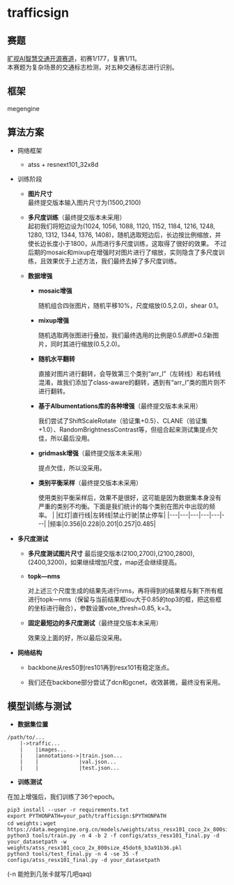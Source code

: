 # trafficsign
## 赛题
[旷视AI智慧交通开源赛道](https://studio.brainpp.com/competition/4?name=%E6%97%B7%E8%A7%86AI%E6%99%BA%E6%85%A7%E4%BA%A4%E9%80%9A%E5%BC%80%E6%BA%90%E8%B5%9B%E9%81%93&tab=overview)，初赛1/177，复赛1/11。    
本赛题为复杂场景的交通标志检测，对五种交通标志进行识别。
## 框架
megengine
## 算法方案
- 网络框架
  - atss + resnext101_32x8d
    
- 训练阶段
    
  - **图片尺寸**  
    最终提交版本输入图片尺寸为(1500,2100)
      
  - **多尺度训练**（最终提交版本未采用）  
    起初我们将短边设为(1024, 1056, 1088, 1120, 1152, 1184, 1216, 1248, 1280, 1312, 1344, 1376, 1408)，随机选取短边后，长边按比例缩放，并使长边长度小于1800，从而进行多尺度训练，这取得了很好的效果。
    不过后期的mosaic和mixup在增强时对图片进行了缩放，实则隐含了多尺度训练，且效果优于上述方法，我们最终去掉了多尺度训练。  
      
  - **数据增强**
    - **mosaic增强**
      
      随机组合四张图片，随机平移10%，尺度缩放(0.5,2.0)，shear 0.1。  
        
    - **mixup增强**
      
      随机选取两张图进行叠加，我们最终选用的比例是0.5*原图+0.5*新图片，同时其进行缩放(0.5,2.0)。  
        
    - **随机水平翻转**
      
      直接对图片进行翻转，会导致第三个类别“arr_l”（左转线）和右转线混淆，故我们添加了class-aware的翻转，遇到有“arr_l”类的图片则不进行翻转。  
        
    - **基于Albumentations库的各种增强**（最终提交版本未采用）
      
      我们尝试了ShiftScaleRotate（验证集+0.5）、CLANE（验证集+1.0）、RandomBrightnessContrast等，但组合起来测试集提点欠佳，所以最后没用。  
        
    - **gridmask增强**（最终提交版本未采用）
      
      提点欠佳，所以没采用。  
        
    - **类别平衡采样**（最终提交版本未采用）
        
      使用类别平衡采样后，效果不是很好，这可能是因为数据集本身没有严重的类别不均衡。下面是我们统计的每个类别在图片中出现的频率。
      | |红灯|直行线|左转线|禁止行驶|禁止停车|
      |---|---|---|---|---|---|
      |频率|0.356|0.228|0.201|0.257|0.485|
    
 - **多尺度测试**
   - **多尺度测试图片尺寸**
       最后提交版本(2100,2700),(2100,2800),(2400,3200)，如果继续增加尺度，map还会继续提高。
      
   - **topk—nms**
      
      对上述三个尺度生成的结果先进行nms，再将得到的结果框与剩下所有框进行topk—nms（保留与当前结果框iou大于0.85的top3的框，把这些框的坐标进行融合），参数设置vote_thresh=0.85, k=3。
    
   - **固定最短边的多尺度测试**（最终提交版本未采用）
   
      效果没上面的好，所以最后没采用。
      
 - **网络结构** 
   
    - backbone从res50到res101再到resx101有稳定涨点。
    
    - 我们还在backbone部分尝试了dcn和gcnet，收效甚微，最终没有采用。
    
## 模型训练与测试

 - **数据集位置** 
```
/path/to/...    
    |->traffic...    
    |    |images...     
    |    |annotations->|train.json...     
    |    |             |val.json...     
    |    |             |test.json...      
```
 - **训练测试**
   
 在加上增强后，我们训练了36个epoch。
```
pip3 install --user -r requirements.txt
export PYTHONPATH=your_path/trafficsign:$PYTHONPATH
cd weights；wget https://data.megengine.org.cn/models/weights/atss_resx101_coco_2x_800size_45dot6_b3a91b36.pkl
python3 tools/train.py -n 4 -b 2 -f configs/atss_resx101_final.py -d your_datasetpath -w weights/atss_resx101_coco_2x_800size_45dot6_b3a91b36.pkl
python3 tools/test_final.py -n 4 -se 35 -f configs/atss_resx101_final.py -d your_datasetpath 
```
  (-n 能抢到几张卡就写几吧qaq)



